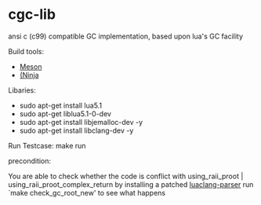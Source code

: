 # cgc-lib


ansi c (c99) compatible GC implementation, based upon lua's GC facility

Build tools:
* [Meson](http://mesonbuild.com/)
* [(Ninja]([https://ninja-build.org/)

Libaries:
* sudo apt-get install lua5.1
* sudo apt-get liblua5.1-0-dev
* sudo apt-get install libjemalloc-dev -y
* sudo apt-get install libclang-dev -y


Run Testcase:
make run

precondition:

You are able to check whether the code is conflict with using_raii_proot | using_raii_proot_complex_return by installing a patched
[luaclang-parser](https://github.com/ncisoft/luaclang-parser)
run `make check_gc_root_new' to see what happens

